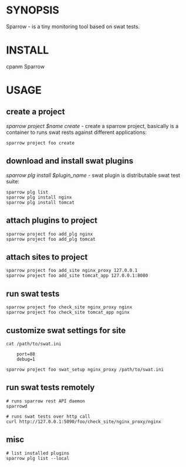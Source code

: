 # SYNOPSIS
Sparrow - is a tiny monitoring tool based on swat tests.

# INSTALL

cpanm Sparrow


# USAGE


## create a project

*sparrow project $name create* - create a sparrow project, basically is a container to runs swat rests against different applications:

    sparrow project foo create


## download and install swat plugins

*sparrow plg install $plugin_name* - swat plugin is distributable swat test suite:

    sparrow plg list
    sparrow plg install nginx
    sparrow plg install tomcat


## attach plugins to project

    sparrow project foo add_plg nginx 
    sparrow project foo add_plg tomcat

## attach sites to project

    sparrow project foo add_site nginx_proxy 127.0.0.1
    sparrow project foo add_site tomcat_app 127.0.0.1:8080

## run swat tests

    sparrow project foo check_site nginx_proxy nginx
    sparrow project foo check_site tomcat_app nginx

## customize swat settings for site

    cat /path/to/swat.ini

        port=88
        debug=1

    sparrow project foo swat_setup nginx_proxy /path/to/swat.ini


## run swat tests remotely

    # runs sparrow rest API daemon
    sparrowd

    # runs swat tests over http call
    curl http://127.0.0.1:5090/foo/check_site/nginx_proxy/nginx


## misc

    # list installed plugins
    sparrow plg list --local




